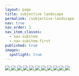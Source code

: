 ```yaml
---
layout: page
title: subjective landscape
permalink: /subjective-landscape
nav: true
nav_order: 3
nav_item_classes:
  - nav-subitem
  - nav-subitem-first
published: true
images:
  spotlight: true
---
```


<div class="spotlight-group spotlight-flex">
    <a class="spotlight" href="/photography/assets/img/subjective_landscape/subjective_landscape_etym_1.png">
        <img src="/photography/assets/img/subjective_landscape/subjective_landscape_etym_1-480.webp" />
    </a>
    <a class="spotlight" href="/photography/assets/img/subjective_landscape/subjective_landscape_etym_2.png">
        <img src="/photography/assets/img/subjective_landscape/subjective_landscape_etym_2-480.webp" />
    </a>
    <span class="flex-divider"></span>
    <a class="spotlight" href="/photography/assets/img/subjective_landscape/subjective_landscape_1a.jpg">
        <img src="/photography/assets/img/subjective_landscape/subjective_landscape_1a-480.webp" />
    </a>
    <a class="spotlight" href="/photography/assets/img/subjective_landscape/subjective_landscape_1b.jpg">
        <img src="/photography/assets/img/subjective_landscape/subjective_landscape_1b-480.webp" />
    </a>
    <a class="spotlight" href="/photography/assets/img/subjective_landscape/subjective_landscape_1c.jpg">
        <img src="/photography/assets/img/subjective_landscape/subjective_landscape_1c-480.webp" />
    </a>
    <span class="flex-divider"></span>
    <a class="spotlight" href="/photography/assets/img/subjective_landscape/subjective_landscape_2a.jpg">
        <img src="/photography/assets/img/subjective_landscape/subjective_landscape_2a-480.webp" />
    </a>
    <a class="spotlight" href="/photography/assets/img/subjective_landscape/subjective_landscape_2b.jpg">
        <img src="/photography/assets/img/subjective_landscape/subjective_landscape_2b-480.webp" />
    </a>
    <a class="spotlight" href="/photography/assets/img/subjective_landscape/subjective_landscape_2c.jpg">
        <img src="/photography/assets/img/subjective_landscape/subjective_landscape_2c-480.webp" />
    </a>
    <span class="flex-divider"></span>
    <a class="spotlight" href="/photography/assets/img/subjective_landscape/subjective_landscape_3a.jpg">
        <img src="/photography/assets/img/subjective_landscape/subjective_landscape_3a-480.webp" />
    </a>
    <a class="spotlight" href="/photography/assets/img/subjective_landscape/subjective_landscape_3b.jpg">
        <img src="/photography/assets/img/subjective_landscape/subjective_landscape_3b-480.webp" />
    </a>
    <a class="spotlight" href="/photography/assets/img/subjective_landscape/subjective_landscape_3c.jpg">
        <img src="/photography/assets/img/subjective_landscape/subjective_landscape_3c-480.webp" />
    </a>
</div>